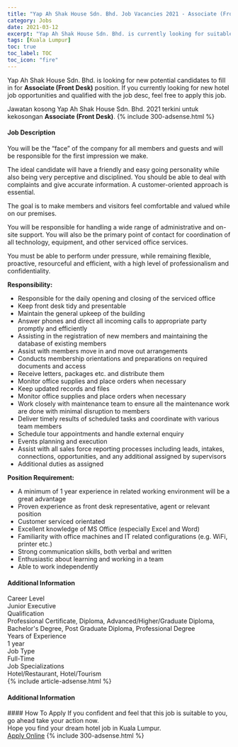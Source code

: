 ```yaml
---
title: "Yap Ah Shak House Sdn. Bhd. Job Vacancies 2021 - Associate (Front Desk)" 
category: Jobs 
date: 2021-03-12 
excerpt: "Yap Ah Shak House Sdn. Bhd. is currently looking for suitable person to fill in the Associate (Front Desk) which positioned at Kuala Lumpur" 
tags: [Kuala Lumpur] 
toc: true 
toc_label: TOC 
toc_icon: "fire" 
--- 
```


<p>Yap Ah Shak House Sdn. Bhd. is looking for new potential candidates to fill in for <b>Associate (Front Desk)</b> position. If you currently looking for new hotel job opportunities and qualified with the job desc, feel free to apply this job.
</p>Jawatan kosong Yap Ah Shak House Sdn. Bhd. 2021 terkini untuk kekosongan <b>Associate (Front Desk)</b>. 
{% include 300-adsense.html %} 
<div><div><div><div><div><h4>Job Description</h4></div><div><div><span><div><p>You will be the &#8220;face&#8221; of the company for all members and guests and will be responsible for the first impression we make.</p><p>The ideal candidate will have a friendly and easy going personality while also being very perceptive and disciplined. You should be able to deal with complaints and give accurate information. A customer-oriented approach is essential.</p><p>The goal is to make members and visitors feel comfortable and valued while on our premises.</p><p>You will be responsible for handling a wide range of administrative and on-site support. You will also be the primary point of contact for coordination of all technology, equipment, and other serviced office services.</p><p>You must be able to perform under pressure, while remaining flexible, proactive, resourceful and efficient, with a high level of professionalism and confidentiality.</p><p><strong>Responsibility:</strong></p><ul><li>Responsible for the daily opening and closing of the serviced office</li><li>Keep front desk tidy and presentable</li><li>Maintain the general upkeep of the building</li><li>Answer phones and direct all incoming calls to appropriate party promptly and efficiently</li><li>Assisting in the registration of new members and maintaining the database of existing members</li><li>Assist with members move in and move out arrangements</li><li>Conducts membership orientations and preparations on required documents and access</li><li>Receive&#160;letters, packages etc. and distribute them</li><li>Monitor office supplies and place orders when necessary</li><li>Keep updated records and files</li><li>Monitor office supplies and place orders when necessary</li><li>Work closely with maintenance team to ensure all the maintenance work are done with minimal disruption to members</li><li>Deliver timely results of scheduled tasks and coordinate with various team members</li><li>Schedule tour appointments and handle external enquiry</li><li>Events planning and execution</li><li>Assist with all sales force reporting processes including leads, intakes, connections, opportunities, and any additional assigned by supervisors</li><li>Additional duties as assigned</li></ul><p><strong>Position Requirement:</strong></p><ul><li>A minimum of 1 year experience in related working environment will be a great advantage</li><li>Proven experience as front desk representative, agent or relevant position</li><li>Customer serviced orientated</li><li>Excellent knowledge of MS Office (especially Excel and Word)</li><li>Familiarity with office machines and IT related configurations (e.g. WiFi, printer etc.)</li><li>Strong communication skills, both verbal and written</li><li>Enthusiastic about learning and working in a team</li><li>Able to work independently</li></ul></div></span></div></div></div></div><div><div><div><h4>Additional Information</h4></div><div><div><div><div><div><div><div><span>Career Level</span></div><div><span>Junior Executive</span></div></div></div></div><div><div><div><div><span>Qualification</span></div><div><span>Professional Certificate, Diploma, Advanced/Higher/Graduate Diploma, Bachelor's Degree, Post Graduate Diploma, Professional Degree</span></div></div></div></div><div><div><div><div><span>Years of Experience</span></div><div><span>1 year</span></div></div></div></div><div><div><div><div><span>Job Type</span></div><div><span>Full-Time</span></div></div></div></div><div><div><div><div><span>Job Specializations</span></div><div><span>Hotel/Restaurant, Hotel/Tourism</span></div></div></div></div></div></div></div></div></div></div></div> 
{% include article-adsense.html %} 
<div><h4>Additional Information</h4></div> 
#### How To Apply 
If you confident and feel that this job is suitable to you, go ahead take your action now. <br/> 
Hope you find your dream hotel job in Kuala Lumpur. <br/> 
<a href="https://www.jobstreet.com.my/en/job/associate-front-desk-4496414?jobId=jobstreet-my-job-4496414" class="btn btn--info" target="_blank" rel="nofollow noopenner">Apply Online</a> 
{% include 300-adsense.html %} 